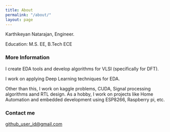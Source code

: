 ```yaml
---
title: About
permalink: "/about/"
layout: page
---
```


Karthikeyan Natarajan,  Engineer.

Education: M.S. EE, B.Tech ECE

### More Information

I create EDA tools and develop algorithms for VLSI (specifically for DFT). 

I work on applying Deep Learning techniques for EDA.

Other than this, I work on kaggle problems, CUDA, Signal processing algorithms aand RTL design. 
As a hobby, I work on projects like Home Automation and embedded development using ESP8266, Raspberry pi, etc. 

### Contact me

[github_user_id@gmail.com](mailto:github_user_id@gmail.com)